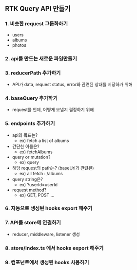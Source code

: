 ## RTK Query API 만들기
### 1. 비슷한 request 그룹화하기
- users
- albums
- photos
### 2. api를 만드는 새로운 파일만들기
### 3. reducerPath 추가하기
- API가 data, request status, error와 관련된 상태를 저장하가 위해
### 4. baseQuery 추가하기
- request를 언제, 어떻게 보낼지 결정하기 위해
### 5. endpoints 추가하기
- api의 목표는?
  - ex) fetch a list of albums
- 간단한 이름은?
  - ex) fetchAlbums
- query or mutation?
  - ex) query
- 해당 request의 path는? (baseUrl과 관련된)
  - ex) all fetch : /albums
- query string은?
  - ex) ?userId=userId
- request method?
  - ex) GET, POST ...
### 6. 자동으로 생성된 hooks export 해주기
### 7. API를 store에 연결하기
- reducer, middleware, listener 생성
### 8. store/index.ts 에서 hooks export 해주기
### 9. 컴포넌트에서 생성된 hooks 사용하기